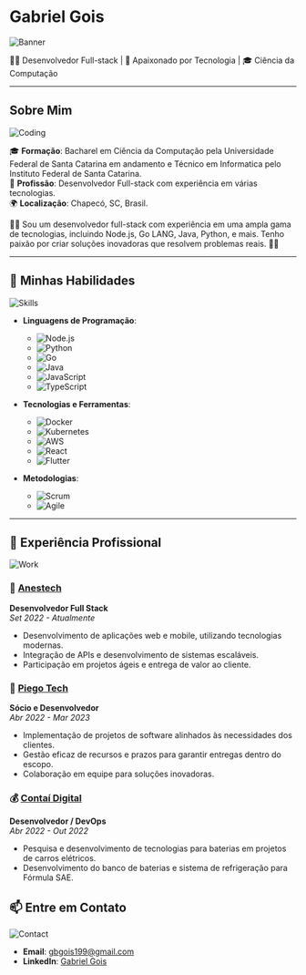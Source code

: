 # Gabriel Gois
![Banner](https://your-image-link/banner.gif)

👨‍💻 Desenvolvedor Full-stack | 🚀 Apaixonado por Tecnologia | 🎓 Ciência da Computação

---

## Sobre Mim
![Coding](https://your-image-link/coding.gif)

🎓 **Formação**: Bacharel em Ciência da Computação pela Universidade Federal de Santa Catarina em andamento e Técnico em Informatica pelo Instituto Federal de Santa Catarina.  
💼 **Profissão**: Desenvolvedor Full-stack com experiência em várias tecnologias.  
🌍 **Localização**: Chapecó, SC, Brasil.  

👨‍💻 Sou um desenvolvedor full-stack com experiência em uma ampla gama de tecnologias, incluindo Node.js, Go LANG, Java, Python, e mais. Tenho paixão por criar soluções inovadoras que resolvem problemas reais. 👨‍💻 

---

## 🚀 Minhas Habilidades

![Skills](https://your-image-link/skills.gif)

- **Linguagens de Programação**:
  - ![Node.js](https://img.shields.io/badge/Node.js-339933?style=for-the-badge&logo=nodedotjs&logoColor=white)
  - ![Python](https://img.shields.io/badge/Python-3776AB?style=for-the-badge&logo=python&logoColor=white)
  - ![Go](https://img.shields.io/badge/Go-00ADD8?style=for-the-badge&logo=go&logoColor=white)
  - ![Java](https://img.shields.io/badge/Java-007396?style=for-the-badge&logo=java&logoColor=white)
  - ![JavaScript](https://img.shields.io/badge/JavaScript-F7DF1E?style=for-the-badge&logo=javascript&logoColor=black)
  - ![TypeScript](https://img.shields.io/badge/TypeScript-007ACC?style=for-the-badge&logo=typescript&logoColor=white)

- **Tecnologias e Ferramentas**:
  - ![Docker](https://img.shields.io/badge/Docker-2496ED?style=for-the-badge&logo=docker&logoColor=white)
  - ![Kubernetes](https://img.shields.io/badge/Kubernetes-326CE5?style=for-the-badge&logo=kubernetes&logoColor=white)
  - ![AWS](https://img.shields.io/badge/AWS-FF9900?style=for-the-badge&logo=amazon-aws&logoColor=white)
  - ![React](https://img.shields.io/badge/React-61DAFB?style=for-the-badge&logo=react&logoColor=black)
  - ![Flutter](https://img.shields.io/badge/Flutter-02569B?style=for-the-badge&logo=flutter&logoColor=white)

- **Metodologias**:
  - ![Scrum](https://img.shields.io/badge/Scrum-6DB33F?style=for-the-badge&logo=scrum&logoColor=white)
  - ![Agile](https://img.shields.io/badge/Agile-000000?style=for-the-badge&logo=agile&logoColor=white)

---


## 🌟 Experiência Profissional

![Work](https://your-image-link/work.gif)

### 🏢 [Anestech](https://www.anestech.com.br/)
**Desenvolvedor Full Stack**  
*Set 2022 - Atualmente*

- Desenvolvimento de aplicações web e mobile, utilizando tecnologias modernas.
- Integração de APIs e desenvolvimento de sistemas escaláveis.
- Participação em projetos ágeis e entrega de valor ao cliente.

### 🚀 [Piego Tech](https://www.piegotech.com.br/)
**Sócio e Desenvolvedor**  
*Abr 2022 - Mar 2023*

- Implementação de projetos de software alinhados às necessidades dos clientes.
- Gestão eficaz de recursos e prazos para garantir entregas dentro do escopo.
- Colaboração em equipe para soluções inovadoras.

### 💰 [Contaí Digital](https://www.instagram.com/contai.digital/)
**Desenvolvedor / DevOps**  
*Abr 2022 - Out 2022*

- Pesquisa e desenvolvimento de tecnologias para baterias em projetos de carros elétricos.
- Desenvolvimento do banco de baterias e sistema de refrigeração para Fórmula SAE.


## 📫 Entre em Contato

![Contact](https://your-image-link/contact.gif)

- **Email**: gbgois199@gmail.com
- **LinkedIn**: [Gabriel Gois](https://www.linkedin.com/in/gabriel-gois-943ab3205/)
